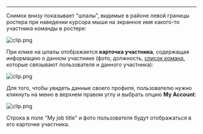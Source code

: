 ***

Снимок внизу показывает "шпалы", видимые в районе левой границы ростера при наведении курсора мыши на экранное имя какого-то участника команды в ростере: 

![clip.png](https://in.kato.im/e702f4aad7fc3c58f5d5ca1c1af1c786bd30a7f87209d545a9eaa80d1debb5a3/clip.png)

При клике на шпалы отображается **карточка участника**, содержащая информацию о данном участнике (фото, должность, [список команд](/articles/ru/general/cheatsheet#multiple-orgs), которые связывают пользователя и данного участника):

![clip.png](https://in.kato.im/6f93a2913650aa3955123d1588ad3da31fbd1a5076d0ed95f61b50f44249fa19/clip.png)

Для того, чтобы увидеть данные своего профиля, пользователю нужно кликнуть на меню в верхнем правом углу и выбрать опцию **My Account**:

![clip.png](https://s3.amazonaws.com/kato-share/30e0ad66b97b891f723b0f87d9129bb95dabf7a3275199b276cfb5b378658d1e/clip.png)

Строка в поле "My job title" и фото пользователя будут отображаться в его карточке участника.  
